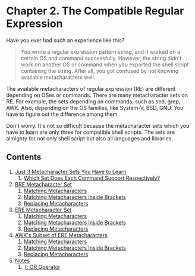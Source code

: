 # Chapter 2. The Compatible Regular Expression

Have you ever had such an experience like this?

> You wrote a regular expression pattern string, and it worked on a certain OS and command successfully. However, the string didn't work on another OS or command when you exported the shell script containing the string. After all, you got confused by not knowing available metacharacters well.

The available metacharacters of regular expression (RE) are different depending on OSes or commands. There are many metacharacter sets on RE. For example, the sets depending on commands, such as sed, grep, AWK. Also, depending on the OS families, like System-V, BSD, GNU. You have to figure out the difference among them.

Don't worry. It's not so difficult because the metacharacter sets which you have to learn are only three for compatible shell scripts. The sets are almighty for not only shell script but also all languages and libraries.

## Contents

1. [Just 3 Metacharacter Sets You Have to Learn](00_3_metachar_set.md#just-3-metacharacter-sets-you-have-to-learn)
   1. [Which Set Does Each Command Support Respectively?](00_3_metachar_set.md#which-set-does-each-command-support-respectively)
1. [BRE Metacharacter Set](11_BRE.md#bre-metacharacter-set)
   1. [Matching Metacharacters](11_BRE.md#matching-metacharacters)
   1. [Matching Metacharacters Inside Brackets](11_BRE.md#matching-metacharacters-inside-brackets)
   1. [Replacing Metacharacters](11_BRE.md#replacing-metacharacters)
1. [ERE Metacharacter Set](12_ERE.md#ere-metacharacter-set)
   1. [Matching Metacharacters](12_ERE.md#matching-metacharacters)
   1. [Matching Metacharacters Inside Brackets](12_ERE.md#matching-metacharacters-inside-brackets)
   1. [Replacing Metacharacters](12_ERE.md#replacing-metacharacters)
1. [AWK's Subset of ERE Metacharacters](13_AWK_subset.md#awks-subset-of-ere-metacharacters)
   1. [Matching Metacharacters](13_AWK_subset.md#matching-metacharacters)
   1. [Matching Metacharacters Inside Brackets](13_AWK_subset.md#matching-metacharacters-inside-brackets)
   1. [Replacing Metacharacters](13_AWK_subset.md#replacing-metacharacters)
1. [Notes](21_notes.md#notes)
   1. [`|`: OR Operator](21_notes.md#-or-operator)
